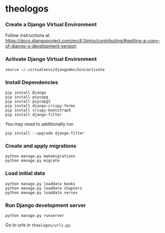 # theologos

### Create a Django Virtual Environment
Follow instructions at https://docs.djangoproject.com/en/4.1/intro/contributing/#getting-a-copy-of-django-s-development-version

### Activate Django Virtual Environment
```
source ~/.virtualenvs/djangodev/bin/activate
```

### Install Dependencies ###
```
pip install Django
pip install psycopg
pip install psycopg2
pip install django-crispy-forms
pip install crispy-bootstrap5
pip install django-filter
```
You may need to additionally run
```
pip install --upgrade django-filter
```

### Create and apply migrations
```
python manage.py makemigrations
python manage.py migrate
```

### Load initial data
```
python manage.py loaddata books
python manage.py loaddata chapters
python manage.py loaddata verses
```

### Run Django development server
```
python manage.py runserver
```
Go to urls in `theologos/urls.py`.
